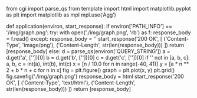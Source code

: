 from cgi import parse_qs
from template import html
import matplotlib.pyplot as plt
import matplotlib as mpl
mpl.use(‘Agg’)

def application(environ, start_response):
    if environ['PATH_INFO'] == '/img/graph.png':
        try:
            with open('./img/graph.png', 'rb') as f:
                response_body = f.read()
        except:
            response_body = ''
        start_response('200 OK', [
            ('Content-Type', 'image/png'),
            ('Content-Length', str(len(response_body)))
        ])
        return [response_body]
    else:
        d = parse_qs(environ['QUERY_STRING'])
        a = d.get('a', [''])[0]
        b = d.get('b', [''])[0]
        c = d.get('c', [''])[0]
        if '' not in [a, b, c]:
            a, b, c = int(a), int(b), int(c)
            x = [n / 10.0 for n in range(-40, 41)]
            y = [a * n ** 2 + b * n + c for n in x]
            fig = plt.figure()
            graph = plt.plot(x, y)
            plt.grid()
            fig.savefig('./img/graph.png')
        response_body = html
        start_response('200 OK', [
            ('Content-Type', 'text/html'),
            ('Content-Length', str(len(response_body)))
        ])
        return [response_body]